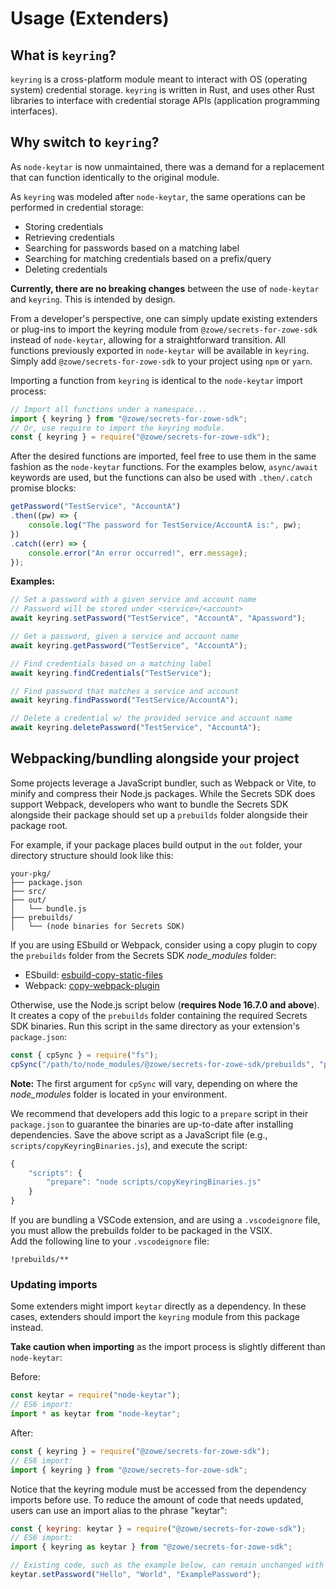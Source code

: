 # Usage (Extenders)

## What is `keyring`?

`keyring` is a cross-platform module meant to interact with OS (operating system) credential storage. `keyring` is written in Rust, and uses other Rust libraries to interface with credential storage APIs (application programming interfaces).

## Why switch to `keyring`?

As `node-keytar` is now unmaintained, there was a demand for a replacement that can function identically to the original module.

As `keyring` was modeled after `node-keytar`, the same operations can be performed in credential storage:

- Storing credentials
- Retrieving credentials
- Searching for passwords based on a matching label
- Searching for matching credentials based on a prefix/query
- Deleting credentials

**Currently, there are no breaking changes** between the use of `node-keytar` and `keyring`. This is intended by design.

From a developer's perspective, one can simply update existing extenders or plug-ins to import the keyring module from `@zowe/secrets-for-zowe-sdk` instead of `node-keytar`, allowing for a straightforward transition. All functions previously exported in `node-keytar` will be available in `keyring`. Simply add `@zowe/secrets-for-zowe-sdk` to your project using `npm` or `yarn`.

Importing a function from `keyring` is identical to the `node-keytar` import process:

```ts
// Import all functions under a namespace...
import { keyring } from "@zowe/secrets-for-zowe-sdk";
// Or, use require to import the keyring module.
const { keyring } = require("@zowe/secrets-for-zowe-sdk");
```

After the desired functions are imported, feel free to use them in the same fashion as the `node-keytar` functions. For the examples below, `async/await` keywords are used, but the functions can also be used with `.then/.catch` promise blocks:

```ts
getPassword("TestService", "AccountA")
.then((pw) => {
    console.log("The password for TestService/AccountA is:", pw);
})
.catch((err) => {
    console.error("An error occurred!", err.message);
});
```

**Examples:**

```ts
// Set a password with a given service and account name
// Password will be stored under <service>/<account>
await keyring.setPassword("TestService", "AccountA", "Apassword");

// Get a password, given a service and account name
await keyring.getPassword("TestService", "AccountA");

// Find credentials based on a matching label
await keyring.findCredentials("TestService");

// Find password that matches a service and account
await keyring.findPassword("TestService/AccountA");

// Delete a credential w/ the provided service and account name
await keyring.deletePassword("TestService", "AccountA");
```

## Webpacking/bundling alongside your project

Some projects leverage a JavaScript bundler, such as Webpack or Vite, to minify and compress their Node.js packages.
While the Secrets SDK does support Webpack, developers who want to bundle the Secrets SDK alongside their package should set up a `prebuilds` folder alongside their package root.

For example, if your package places build output in the `out` folder, your directory structure should look like this:

```
your-pkg/
├── package.json
├── src/
├── out/
│   └── bundle.js
├── prebuilds/
│   └── (node binaries for Secrets SDK)
```

If you are using ESbuild or Webpack, consider using a copy plugin to copy the `prebuilds` folder from the Secrets SDK *node_modules* folder:
- ESbuild: [esbuild-copy-static-files](https://www.npmjs.com/package/esbuild-copy-static-files)
- Webpack: [copy-webpack-plugin](https://www.npmjs.com/package/copy-webpack-plugin)

Otherwise, use the Node.js script below (**requires Node 16.7.0 and above**). It creates a copy of the `prebuilds` folder containing the required Secrets SDK binaries. Run this script in the same directory as your extension's `package.json`:

```js
const { cpSync } = require("fs");
cpSync("/path/to/node_modules/@zowe/secrets-for-zowe-sdk/prebuilds", "prebuilds", {force: true, recursive: true});
```
**Note:** The first argument for `cpSync` will vary, depending on where the *node_modules* folder is located in your environment.

We recommend that developers add this logic to a `prepare` script in their `package.json` to guarantee the binaries are up-to-date after installing dependencies.
Save the above script as a JavaScript file (e.g., `scripts/copyKeyringBinaries.js`), and execute the script:

```js
{
    "scripts": {
        "prepare": "node scripts/copyKeyringBinaries.js"
    }
}
```

If you are bundling a VSCode extension, and are using a `.vscodeignore` file, you must allow the prebuilds folder to be packaged in the VSIX.  
Add the following line to your `.vscodeignore` file:  
```
!prebuilds/**
```

### Updating imports

Some extenders might import `keytar` directly as a dependency. In these cases, extenders should import the `keyring` module from this package instead.

**Take caution when importing** as the import process is slightly different than `node-keytar`:

Before:  
```js
const keytar = require("node-keytar");
// ES6 import:
import * as keytar from "node-keytar";
```

After:  
```js
const { keyring } = require("@zowe/secrets-for-zowe-sdk");
// ES6 import:
import { keyring } from "@zowe/secrets-for-zowe-sdk";
```

Notice that the keyring module must be accessed from the dependency imports before use.
To reduce the amount of code that needs updated, users can use an import alias to the phrase "keytar":

```js
const { keyring: keytar } = require("@zowe/secrets-for-zowe-sdk");
// ES6 import:
import { keyring as keytar } from "@zowe/secrets-for-zowe-sdk";

// Existing code, such as the example below, can remain unchanged with this import alias:
keytar.setPassword("Hello", "World", "ExamplePassword");
```
